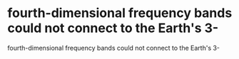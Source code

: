 # fourth-dimensional frequency bands could not connect to the Earth's 3-

fourth-dimensional frequency bands could not connect to the Earth's 3-